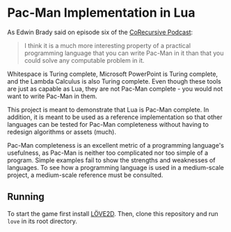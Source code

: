 # Pac-Man Implementation in Lua

As Edwin Brady said on episode six of the [CoRecursive Podcast](https://corecursive.com/):
> I think it is a much more interesting property of a practical programming language
> that you can write Pac-Man in it than that you could solve any computable problem in it.

Whitespace is Turing complete, Microsoft PowerPoint is Turing complete, and the Lambda Calculus is also Turing complete.
Even though these tools are just as capable as Lua, they are not Pac-Man complete - you would not want to write Pac-Man in them.

This project is meant to demonstrate that Lua is Pac-Man complete. In addition, it is meant to be used as a reference implementation so that other languages can
be tested for Pac-Man completeness without having to redesign algorithms or assets (much).

Pac-Man completeness is an excellent metric of a programming language's usefulness, as Pac-Man is neither too complicated nor too simple of a program.
Simple examples fail to show the strengths and weaknesses of languages. To see how a programming language is used in a medium-scale project, a medium-scale
reference must be consulted. 

## Running

To start the game first install [LÖVE2D](https://love2d.org/).
Then, clone this repository and run `love` in its root directory.
